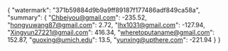 {
    "watermark": "371b59884d9b9a9ff89187f177486adf849ca58a", 
    "summary": {
        "Chbeiyou@gmail.com": -235.52, 
        "hongyuwang87@gmail.com": 2.72, 
        "lhx1031@gmail.com": -127.94, 
        "Xingyun27221@gmail.com": 416.34, 
        "wheretoputaname@gmail.com": 152.87, 
        "guoxing@umich.edu": 13.5, 
        "yunxing@upthere.com": -221.94
    }
}